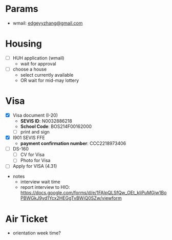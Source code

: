 # Params
- wmail: edgeyyzhang@gmail.com

# Housing
- [ ] HUH application (wmail)
    - wait for approval
- [ ] choose a house
    - select currently available
    - OR wait for mid-may lottery

# Visa
- [x] Visa document (I-20)
    - **SEVIS ID**: N0032886218
    - **School Code**: BOS214F00162000
    - [ ] print and sign
- [x] I901 SEVIS FFE
    - **payment confirmation number**: CCC2218973406
- [ ] DS-160
    - [ ] CV for Visa
    - [ ] Photo for Visa
- [ ] Apply for VISA (4.31)
- notes
    - interview wait time
    - report interview to HIO: https://docs.google.com/forms/d/e/1FAIpQLSfQw_OEt_kliPuMGjw1BoPBWGkJ9yd1Ycx2HEGgTvBWiQ0SZw/viewform

# Air Ticket
- orientation week time? 